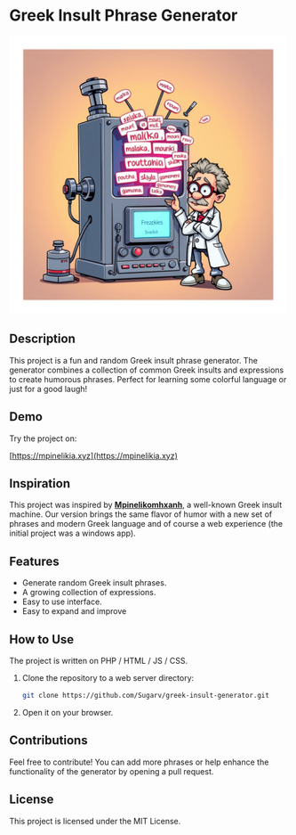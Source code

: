# Greek Insult Phrase Generator

<img src="funny-image.jpg" alt="Funny Image" width="500"/>

## Description

This project is a fun and random Greek insult phrase generator. The generator combines a collection of common Greek insults and expressions to create humorous phrases. Perfect for learning some colorful language or just for a good laugh!

## Demo

Try the project on:

[https://mpinelikia.xyz](https://mpinelikia.xyz)

## Inspiration

This project was inspired by [**Mpinelikomhxanh**](https://www.insomnia.gr/forums/topic/342444-η-μπινελικομηχανή/), a well-known Greek insult machine. Our version brings the same flavor of humor with a new set of phrases and modern Greek language and of course a web experience (the initial project was a windows app).

## Features

- Generate random Greek insult phrases.
- A growing collection of expressions.
- Easy to use interface.
- Easy to expand and improve

## How to Use
The project is written on PHP / HTML / JS / CSS.
1. Clone the repository to a web server directory:
    ```bash
    git clone https://github.com/Sugarv/greek-insult-generator.git
    ```
2. Open it on your browser.

## Contributions

Feel free to contribute! You can add more phrases or help enhance the functionality of the generator by opening a pull request.

## License

This project is licensed under the MIT License.
